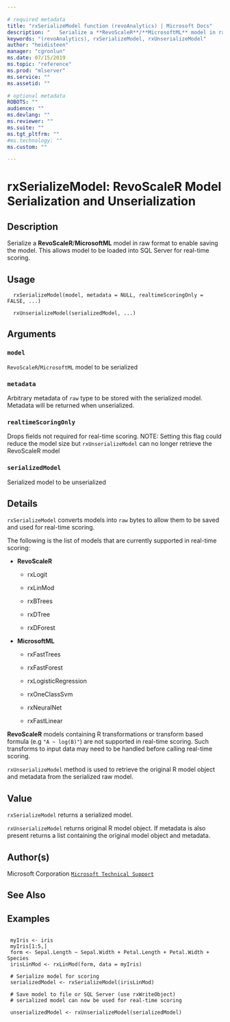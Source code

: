 ```yaml
--- 

# required metadata 
title: "rxSerializeModel function (revoAnalytics) | Microsoft Docs" 
description: "   Serialize a **RevoScaleR**/**MicrosoftML** model in raw format to enable saving the model. This allows model to be loaded into SQL Server for real-time scoring. " 
keywords: "(revoAnalytics), rxSerializeModel, rxUnserializeModel" 
author: "heidisteen" 
manager: "cgronlun" 
ms.date: 07/15/2019
ms.topic: "reference" 
ms.prod: "mlserver" 
ms.service: "" 
ms.assetid: "" 

# optional metadata 
ROBOTS: "" 
audience: "" 
ms.devlang: "" 
ms.reviewer: "" 
ms.suite: "" 
ms.tgt_pltfrm: "" 
#ms.technology: "" 
ms.custom: "" 

--- 
```




 # rxSerializeModel:  RevoScaleR Model Serialization and Unserialization  
 ## Description

Serialize a **RevoScaleR**/**MicrosoftML** model in raw format to enable saving the model. This allows model to be loaded into SQL Server for real-time scoring.


 ## Usage

```   
  rxSerializeModel(model, metadata = NULL, realtimeScoringOnly = FALSE, ...)

  rxUnserializeModel(serializedModel, ...)

```


 ## Arguments



 ### `model`
 `RevoScaleR`/`MicrosoftML` model to be serialized 


 ### `metadata`
 Arbitrary metadata of `raw` type to be stored with the serialized model. Metadata will be returned when unserialized.  


 ### `realtimeScoringOnly`
 Drops fields not required for real-time scoring.  NOTE: Setting this flag could reduce the model size but `rxUnserializeModel` can no longer retrieve the RevoScaleR model 


 ### `serializedModel`
 Serialized model to be unserialized 




 ## Details

`rxSerializeModel` converts models into `raw` bytes to allow them to be saved and used for real-time scoring.

The following is the list of models that are currently supported in real-time scoring:


* 
  **RevoScaleR**


  * 
    rxLogit

  * 
    rxLinMod

  * 
    rxBTrees

  * 
    rxDTree

  * 
    rxDForest




* 
  **MicrosoftML**


  * 
    rxFastTrees

  * 
    rxFastForest

  * 
    rxLogisticRegression

  * 
    rxOneClassSvm

  * 
    rxNeuralNet

  * 
    rxFastLinear






**RevoScaleR** models containing R transformations or transform based formula (e.g `"A ~ log(B)"`) are not supported in real-time scoring. Such transforms to input data may need to be handled before calling real-time scoring.

`rxUnserializeModel` method is used to retrieve the original R model object and metadata from the serialized raw model.


 ## Value

`rxSerializeModel` returns a serialized model.

`rxUnserializeModel` returns original R model object. If metadata is also present returns a list containing the original model object and metadata.

 ## Author(s)

Microsoft Corporation [`Microsoft Technical Support`](https://go.microsoft.com/fwlink/?LinkID=698556&clcid=0x409)




 ## See Also


 ## Examples

 ```

  myIris <- iris
  myIris[1:5,]
  form <- Sepal.Length ~ Sepal.Width + Petal.Length + Petal.Width + Species
  irisLinMod <- rxLinMod(form, data = myIris)

  # Serialize model for scoring
  serializedModel <- rxSerializeModel(irisLinMod)

  # Save model to file or SQL Server (use rxWriteObject)
  # serialized model can now be used for real-time scoring

  unserializedModel <- rxUnserializeModel(serializedModel)
```

